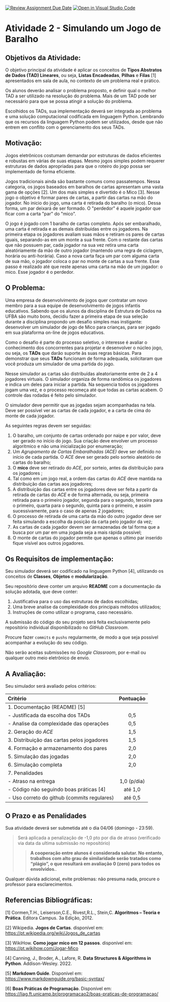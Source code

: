 [![Review Assignment Due Date](https://classroom.github.com/assets/deadline-readme-button-24ddc0f5d75046c5622901739e7c5dd533143b0c8e959d652212380cedb1ea36.svg)](https://classroom.github.com/a/fqfjTGDI)
[![Open in Visual Studio Code](https://classroom.github.com/assets/open-in-vscode-718a45dd9cf7e7f842a935f5ebbe5719a5e09af4491e668f4dbf3b35d5cca122.svg)](https://classroom.github.com/online_ide?assignment_repo_id=11215460&assignment_repo_type=AssignmentRepo)
# Atividade 2 - Simulando um Jogo de Baralho

## Objetivos da Atividade:

O objetivo principal da atividade é aplicar os conceitos de **Tipos Abstratos de Dados (TAD) Lineares**, ou seja, **Listas Encadeadas**, **Pilhas** e **Filas** [1] apresentados em sala de aula, no contexto de um problema real e prático.

Os alunos deverão analisar o problema proposto, e definir qual o melhor TAD a ser utilizado na resolução do problema. Mais de um TAD pode ser necessário para que se possa atingir a solução do problema. 

Escolhidos os TADs, sua implementação deverá ser integrada ao problema e uma solução computacional codificada em linguagem Python. Lembrando que os recursos da linguagem Python podem ser utilizados, desde que não entrem em conflito com o gerenciamento dos seus TADs. 

## Motivação:

Jogos eletrônicos costumam demandar por estruturas de dados eficientes e robustas em várias de suas etapas. Mesmo jogos simples podem requerer estruturas de dados apropriadas para que o roteiro do jogo possa ser implementado de forma eficiente. 

Jogos tradicionais ainda são bastante comuns como passatempos. Nessa categoria, os jogos baseados em baralhos de cartas apresentam uma vasta gama de opções [2]. Um dos mais simples e divertido é o Mico [3]. Nesse jogo o objetivo é formar pares de cartas, a partir das cartas na mão do jogador. No inicio do jogo, uma carta é retirada do baralho (o mico). Dessa forma, um par deixará de ser formado. O "perdedor" é aquele jogador que ficar com a carta "par" do "mico". 

O jogo é jogado com 1 baralho de cartas completo. Após ser embaralhado, uma carta é retirada e as demais distribuidas entre os jogadores. Na primeira etapa os jogadores avaliam suas mãos e retiram os pares de cartas iguais, separando-as em um monte a sua frente. Com o restante das cartas que não possuem par, cada jogador na sua vez retira uma carta aleatóriamente da mão de outro jogador (mantendo uma regra de ciclagem, horária ou anti-horária). Caso a nova carta faça um par com alguma carta de sua mão, o jogador coloca o par no monte de cartas a sua frente. Esse passo é realizado até que reste apenas uma carta na mão de um jogador: o mico. Esse jogador é o perdedor.  

## O Problema:

Uma empresa de desenvolvimento de jogos quer contratar um novo membro para a sua equipe de desenvolvimento de jogos infantis educativos. Sabendo que os alunos da disciplina de Estrutura de Dados na UFBA são muito bons, decidiu fazer a primeira etapa de sua seleção durante a disciplina propondo um desafio simples mas instigante: desenvolver um simulador de jogo de Mico para crianças, para ser jogado em sua plataforma on-line de jogos educativos. 

Como o desafio é parte do processo seletivo, o interesse é avaliar o conhecimento dos concorrentes para projetar e desenvolver o núcleo jogo, ou seja, os **TADs** que darão suporte às suas regras básicas. Para demonstrar que seus **TADs** funcionam de forma adequada, solicitaram que você produza um simulador de uma partida do jogo. 

Nesse simulador as cartas são distribuídas aleatoriamente entre de 2 a 4 jogadores virtuais. O simulador organiza de forma randômica os jogadores e indica um deles para iniciar a partida. Na sequencia todos os jogadores jogam uma vez, e o processo recomeça até que todas as cartas acabem. O controle das rodadas é feito pelo simulador. 

O simulador deve permitir que as jogadas sejam acompanhadas na tela. Deve ser possível ver as cartas de cada jogador, e a carta de cima do monte de cada jogador.  
	
As seguintes regras devem ser seguidas:

1. O baralho, um conjunto de cartas ordenado por naipe e por valor, deve ser gerado no início do jogo. Sua criação deve envolver um processo algoritmico e não uma inicialização por enumeração;
2. Um *Agrupamento de Cartas Embaralhadas (ACE)* deve ser definido no início de cada partida. O *ACE* deve ser gerado pelo sorteio aleatório de cartas do baralho;
3. O **mico** deve ser retirado do *ACE*, por sorteio, antes da distribuição para os jogadores ;
4. Tal como em um jogo real, a ordem das cartas do *ACE* deve mantida na distribuição das cartas aos jogadores; 
5. A distribuição das cartas entre os jogadores deve ser feita a partir da retirada de cartas do *ACE* e de forma alternada, ou seja, primeira retirada para o primeiro jogador, segunda para o segundo, terceira para o primeiro, quarta para o segundo, quinta para o primeiro, e assim sucessivamente, para o caso de apenas 2 jogadores;
6. O processo de retirada de uma carta da mão do outro jogador deve ser feita simulando a escolha da posição da carta pelo jogador da vez;
7. As cartas de cada jogador devem ser armazenadas de tal forma que a busca por um par em uma jogada seja a mais rápida possível;
8. O monte de cartas do jogador permite que apenas o ultimo par inserido fique visível aos outros jogadores.  

## Os Requisitos de implementação:

Seu simulador deverá ser codificado na linguagem Python [4], utilizando os conceitos de **Classes**, **Objetos** e **modularização**. 

Seu repositório deve conter um arquivo **README** com a documentação da solução adotada, que deve conter: 
1. Justificativa para o uso das estruturas de dados escolhidas;
2. Uma breve analise da complexidade dos principais métodos utilizados;
3. Instruções de como utilizar o programa, caso necessário. 
	
A submissão do código do seu projeto será feita exclusivamente pelo repositório individual disponibilizado no *GitHub Classroom*. 

Procure fazer `commits` e `pushs` regularmente, de modo a que seja possível acompanhar a evolução do seu código. 

Não serão aceitas submissões no *Google Classroom*, por e-mail ou qualquer outro meio eletrônico de envio. 

## A Avaliação:

Seu simulador será avaliado pelos critérios:
  
| Critério | Pontuação |
| :--- | :---: |
| 1. Documentação (README) [5] |  |
|  - Justificada da escolha dos TADs | 0,5 | 
|  - Analise da complexidade das operações | 0,5 | 
| 2. Geração do *ACE* | 1,5 |
| 3. Distribuição das cartas pelos jogadores | 1,5 |
| 4. Formação e armazenamento dos pares | 2,0 |
| 5. Simulação das jogadas | 2,0 |
| 6. Simulação completa | 2,0 |
| 7. Penalidades |  |
| - Atraso na entrega | 1,0 (p/dia) |
| - Código não seguindo boas práticas [4] | até 1,0 |
| - Uso correto do github (commits regulares) | até 0,5 |


## O Prazo e as Penalidades

Sua atividade deverá ser submetida até o dia 04/06 (domingo - 23:59).  

> Será aplicada a penalização de -1,0 pto por dia de atraso (verificado via data da ultima submissão no repositório)
> 
>> **A cooperação entre alunos é considerada salutar. No entanto, trabalhos com alto grau de similaridade serão tratados como “plágio”, o que resultará em avaliação 0 (zero) para todos os envolvidos.**. 

Qualquer dúvida adicional, evite problemas: não presuma nada, procure o professor para esclarecimentos.

## Referencias Bibliográficas:

[1] Cormen,T.H., Leiserson,C.E., Rivest,R.L., Stein,C. **Algoritmos – Teoria e Prática**. Editora Campus. 3a Edição, 2012.

[2]	Wikipedia. **Jogos de Cartas**. disponível em: https://pt.wikipedia.org/wiki/Jogos_de_cartas

[3]	WikiHow. **Como jogar mico em 12 passos**. disponível em: https://pt.wikihow.com/Jogar-Mico

[4] 	Canning, J., Broder, A., Lafore, R. **Data Structures & Algorithms in Python**. Addison-Wesley. 2022. 

[5] 	**Markdown Guide**. Disponível em: https://www.markdownguide.org/basic-syntax/

[6]	**Boas Práticas de Programação**. Disponível em: https://liag.ft.unicamp.br/programacao2/boas-praticas-de-programacao/
